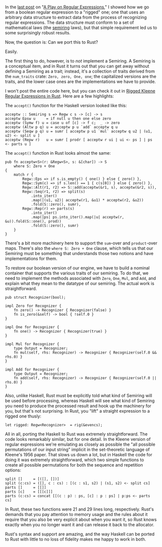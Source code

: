 In the [last
post](https://elfsternberg.com/2019/01/23/a-play-on-regular-expressions-part-2/)
on "[A Play on Regular
Expressions](https://www-ps.informatik.uni-kiel.de/~sebf/pub/regexp-play.html),"
I showed how we go from a boolean regular expression to a "rigged" one;
one that uses an arbitrary data structure to extract data from the
process of recognizing regular expressions.  The data structure must
conform to a set of mathematical laws (the
[semiring](https://en.wikipedia.org/wiki/Semiring) laws), but that
simple requirement led us to some surprisingly robust results.

Now, the question is: Can we port this to Rust?

Easily.

The first thing to do, however, is to *not* implement a Semiring.  A
Semiring is a conceptual item, and in Rust it turns out that you can get
away without defining a Semiring as a trait; instead, it's a collection
of traits derived from the `num_traits` crate: `Zero, zero, One, one`;
the capitalized versions are the traits, and the lower case ones are the
implementations we have to provide.

I won't post the entire code here, but you can check it out in [Rigged
Kleene Regular Expressions in
Rust](https://github.com/elfsternberg/riggedregex/tree/master/rust/02_riggedregex).
Here are a few highlights:

The `accept()` function for the Haskell version looked like this: 

    acceptw :: Semiring s => Regw c s -> [c] -> s
    acceptw Epsw u     = if null u then one else zero
    acceptw (Symw f) u = case u of [c] -> f c;  _ -> zero
    acceptw (Altw p q) u = acceptw p u `add` acceptw q u
    acceptw (Seqw p q) u = sumr [ acceptw p u1 `mul` acceptw q u2 | (u1, u2) <- split u ]
    acceptw (Repw r)   u = sumr [ prodr [ acceptw r ui | ui <- ps ] | ps <- parts u ]

The `accept()` function in Rust looks almost the same:

    pub fn acceptw<S>(r: &Regw<S>, s: &[char]) -> S
        where S: Zero + One
    {
        match r {
            Regw::Eps => if s.is_empty() { one() } else { zero() },
            Regw::Sym(c) => if s.len() == 1 { c(s[0]) } else { zero() },
            Regw::Alt(r1, r2) => S::add(acceptw(&r1, s), acceptw(&r2, s)),
            Regw::Seq(r1, r2) => split(s)
                .into_iter()
                .map(|(u1, u2)| acceptw(r1, &u1) * acceptw(r2, &u2))
                .fold(S::zero(), sumr),
            Regw::Rep(r) => parts(s)
                .into_iter()
                .map(|ps| ps.into_iter().map(|u| acceptw(r, &u)).fold(S::one(), prod))
                .fold(S::zero(), sumr)
        }
    }

There's a bit more machinery here to support the `sum`-over and
`product`-over maps.  There's also the `where S: Zero + One` clause,
which tells us that our Semiring must be something that understands
those two notions and have implementations for them.

To restore our boolean version of our engine, we have to build a nominal
container that supports the various traits of our semiring.  To do that,
we need to implement the methods associated with `Zero`, `One`, `Mul`,
and `Add`, and explain what they mean to the datatype of our semiring.
The actual work is straightforward.

    pub struct Recognizer(bool);

    impl Zero for Recognizer {
        fn zero() -> Recognizer { Recognizer(false) }
        fn is_zero(&self) -> bool { !self.0 }
    }

    impl One for Recognizer {
        fn one() -> Recognizer { Recognizer(true) }
    }

    impl Mul for Recognizer {
        type Output = Recognizer;
        fn mul(self, rhs: Recognizer) -> Recognizer { Recognizer(self.0 && rhs.0) }
    }

    impl Add for Recognizer {
        type Output = Recognizer;
        fn add(self, rhs: Recognizer) -> Recognizer { Recognizer(self.0 || rhs.0) }
    }

Also, unlike Haskell, Rust must be explicitly told what kind of Semiring
will be used before processing, whereas Haskell will see what kind of
Semiring you need to produce the processed result and hook up the
machinery for you, but that's not surprising.  In Rust, you "lift" a
straight expression to a rigged one thusly:

    let rigged: Regw<Recognizer>  = rig(&evencs);

All in all, porting the Haskell to Rust was extremely straightforward.
The code looks remarkably similar, but for one detail.  In the Kleene
version of regular expressions we're emulating as closely as possible
the "all possible permutations of our input string" implicit in the
set-theoretic language of Kleene's 1956 paper.  That slows us down a
lot, but in Haskell the code for doing it was extremely straightforward,
which two simple functions to create all possible permutations for both
the sequence and repetition options:

    split []     = [([], [])]
    split (c:cs) = ([], c : cs) : [(c : s1, s2) | (s1, s2) <- split cs]
    parts []     = [[]]
    parts [c]    = [[[c]]]
    parts (c:cs) = concat [[(c : p) : ps, [c] : p : ps] | p:ps <- parts cs]

In Rust, these two functions were 21 and 29 lines long, respectively.
Rust's demands that you pay attention to memory usage and the rules
about it require that you also be very explicit about when you want it,
so Rust knows exactly when you no longer want it and can release it back
to the allocator.

Rust's syntax and support are amazing, and the way Haskell can be ported
to Rust with little to no loss of fidelity makes me happy to work in
both.
